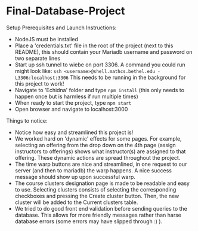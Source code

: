# Final-Database-Project

Setup Prerequisites and Launch Instructions:
- NodeJS must be installed
- Place a 'credentials.txt' file in the root of the project (next to this README), this should contain your Mariadb
    username and password on two separate lines
- Start up ssh tunnel to wiebe on port 3306. A command you could run might look like:
    ```ssh <username>@shell.mathcs.bethel.edu -L3306:localhost:3306```
    This needs to be running in the background for this project to work!
- Navigate to 'Echidna' folder and type ```npm install``` (this only needs to happen once but is harmless 
    if run multiple times)
- When ready to start the project, type ```npm start```
- Open browser and navigate to localhost:3000

Things to notice:
- Notice how easy and streamlined this project is!
- We worked hard on 'dynamic' effects for some pages. For example, selecting an offering from the drop down on the
    4th page (assign instructors to offerings) shows what instructor(s) are assigned to that offering. These dynamic
    actions are spread throughout the project.
- The time warp buttons are nice and streamlined, in one request to our server (and then to mariadb) the warp happens.
    A nice success message should show up upon successful warp.
- The course clusters designation page is made to be readable and easy to use. Selecting clusters consists of selecting
    the corresponding checkboxes and pressing the Create cluster button. Then, the new cluster will be added to the 
    Current clusters table.
- We tried to do good front end validation before sending queries to the database. This allows for more friendly messages
    rather than harse database errors (some errors may have slipped through :) ).